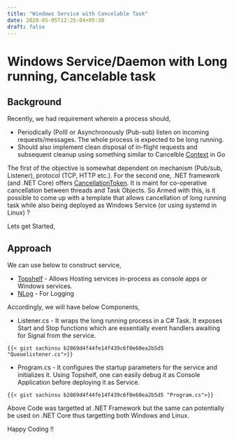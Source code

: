 ```yaml
---
title: "Windows Service with Cancelable Task"
date: 2020-05-05T12:25:04+05:30
draft: false
---
```


# Windows Service/Daemon with Long running, Cancelable task 

## Background
Recently, we had requirement wherein a process should, 
 
 * Periodically (Poll) or Asynchronously (Pub-sub) listen on incoming requests/messages. The whole process is expected to be long running.
 * Should also implement clean disposal of in-flight requests and subsequent cleanup using something similar to Cancelble [Context](https://golang.org/pkg/context/) in Go
 
 The first of the objective is somewhat dependent on mechanism (Pub/sub, Listener), protocol (TCP, HTTP etc.). For the second one, .NET framework (and .NET Core) offers [CancellationToken](https://docs.microsoft.com/en-us/dotnet/api/system.threading.cancellationtoken?view=netcore-3.1). It is maint for co-operative cancellation between threads and Task Objects. So Armed with this, is it possible to come up with a template that allows cancellation of long running task while also being deployed as Windows Service (or using systemd in Linux) ?

 Lets get Started,

 ## Approach

We can use below to construct service, 
 * [Topshelf](http://topshelf-project.com/) - Allows Hosting  services in-process as console apps or Windows services. 
 * [NLog](htps://nlog-project.org) - For Logging
 
Accordingly, we will have below Components, 

* Listener.cs - It wraps the long running process in a C# Task. It exposes Start and Stop functions which are essentially event handlers awaiting for Signal from the service. 

`{{< gist sachinsu b2869d4f44fe14f439c6f0e60ea2b5d5 "Queuelistener.cs">}}`

* Program.cs - It configures the startup parameters for the service and initializes it. Using Topshelf, one can easily debug it as Console Application before deploying it as Service.

`{{< gist sachinsu b2869d4f44fe14f439c6f0e60ea2b5d5 "Program.cs">}}`

Above Code was targetted at .NET Framework but the same can potentially be used on .NET Core thus targetting both Windows and Linux.

Happy Coding !!
